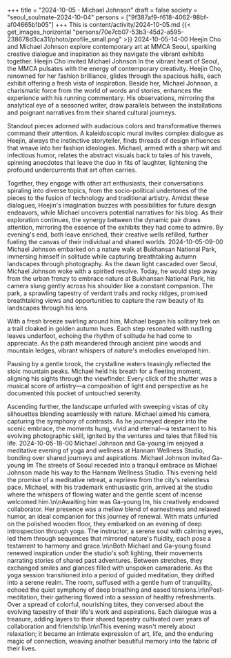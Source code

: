+++
title = "2024-10-05 - Michael Johnson"
draft = false
society = "seoul_soulmate-2024-10-04"
persons = ["9f387af9-f618-4062-98bf-af04665b1b05"]
+++
This is content/activity/2024-10-05.md
{{< get_images_horizontal "persons/70e7cb07-53b3-45d2-a595-238678d3ca31/photo/profile_small.png" >}}
2024-10-05-14-00
Heejin Cho and Michael Johnson explore contemporary art at MMCA Seoul, sparking creative dialogue and inspiration as they navigate the vibrant exhibits together.
Heejin Cho invited Michael Johnson
In the vibrant heart of Seoul, the MMCA pulsates with the energy of contemporary creativity. Heejin Cho, renowned for her fashion brilliance, glides through the spacious halls, each exhibit offering a fresh vista of inspiration. Beside her, Michael Johnson, a charismatic force from the world of words and stories, enhances the experience with his running commentary. His observations, mirroring the analytical eye of a seasoned writer, draw parallels between the installations and poignant narratives from their shared cultural journeys.

Standout pieces adorned with audacious colors and transformative themes command their attention. A kaleidoscopic mural invites complex dialogue as Heejin, always the instinctive storyteller, finds threads of design influences that weave into her fashion ideologies. Michael, armed with a sharp wit and infectious humor, relates the abstract visuals back to tales of his travels, spinning anecdotes that leave the duo in fits of laughter, lightening the profound undercurrents that art often carries.

Together, they engage with other art enthusiasts, their conversations spiraling into diverse topics, from the socio-political undertones of the pieces to the fusion of technology and traditional artistry. Amidst these dialogues, Heejin's imagination buzzes with possibilities for future design endeavors, while Michael uncovers potential narratives for his blog. As their exploration continues, the synergy between the dynamic pair draws attention, mirroring the essence of the exhibits they had come to admire. By evening's end, both leave enriched, their creative wells refilled, further fueling the canvas of their individual and shared worlds.
2024-10-05-09-00
Michael Johnson embarked on a nature walk at Bukhansan National Park, immersing himself in solitude while capturing breathtaking autumn landscapes through photography.
As the dawn light cascaded over Seoul, Michael Johnson woke with a spirited resolve. Today, he would step away from the urban frenzy to embrace nature at Bukhansan National Park, his camera slung gently across his shoulder like a constant companion. The park, a sprawling tapestry of verdant trails and rocky ridges, promised breathtaking views and opportunities to capture the raw beauty of its landscapes through his lens.

With a fresh breeze swirling around him, Michael began his solitary trek on a trail cloaked in golden autumn hues. Each step resonated with rustling leaves underfoot, echoing the rhythm of solitude he had come to appreciate. As the path meandered through ancient pine woods and mountain ledges, vibrant whispers of nature's melodies enveloped him.

Pausing by a gentle brook, the crystalline waters teasingly reflected the stoic mountain peaks. Michael held his breath for a fleeting moment, aligning his sights through the viewfinder. Every click of the shutter was a musical score of artistry—a composition of light and perspective as he documented this pocket of untouched serenity.

Ascending further, the landscape unfurled with sweeping vistas of city silhouettes blending seamlessly with nature. Michael aimed his camera, capturing the symphony of contrasts. As he journeyed deeper into the scenic embrace, the moments hung, vivid and eternal—a testament to his evolving photographic skill, ignited by the ventures and tales that filled his life.
2024-10-05-18-00
Michael Johnson and Ga-young Im enjoyed a meditative evening of yoga and wellness at Hannam Wellness Studio, bonding over shared journeys and aspirations.
Michael Johnson invited Ga-young Im
The streets of Seoul receded into a tranquil embrace as Michael Johnson made his way to the Hannam Wellness Studio. This evening held the promise of a meditative retreat, a reprieve from the city's relentless pace. Michael, with his trademark enthusiastic grin, arrived at the studio where the whispers of flowing water and the gentle scent of incense welcomed him.\n\nAwaiting him was Ga-young Im, his creatively endowed collaborator. Her presence was a mellow blend of earnestness and relaxed humor, an ideal companion for this journey of renewal. With mats unfurled on the polished wooden floor, they embarked on an evening of deep introspection through yoga. The instructor, a serene soul with calming eyes, led them through sequences that mirrored nature's fluidity, each pose a testament to harmony and grace.\n\nBoth Michael and Ga-young found renewed inspiration under the studio's soft lighting, their movements narrating stories of shared past adventures. Between stretches, they exchanged smiles and glances filled with unspoken camaraderie. As the yoga session transitioned into a period of guided meditation, they drifted into a serene realm. The room, suffused with a gentle hum of tranquility, echoed the quiet symphony of deep breathing and eased tensions.\n\nPost-meditation, their gathering flowed into a session of healthy refreshments. Over a spread of colorful, nourishing bites, they conversed about the evolving tapestry of their life's work and aspirations. Each dialogue was a treasure, adding layers to their shared tapestry cultivated over years of collaboration and friendship.\n\nThis evening wasn't merely about relaxation; it became an intimate expression of art, life, and the enduring magic of connection, weaving another beautiful memory into the fabric of their lives.
